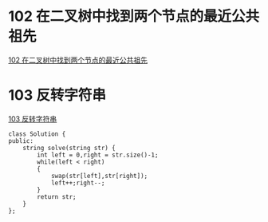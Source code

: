 # 102 在二叉树中找到两个节点的最近公共祖先

[102 在二叉树中找到两个节点的最近公共祖先](https://www.nowcoder.com/practice/e0cc33a83afe4530bcec46eba3325116?tpId=190&&tqId=35225&rp=1&ru=/ta/job-code-high-rd&qru=/ta/job-code-high-rd/question-ranking)







# 103 反转字符串

[103 反转字符串](https://www.nowcoder.com/practice/c3a6afee325e472386a1c4eb1ef987f3?tpId=190&&tqId=35226&rp=1&ru=/ta/job-code-high-rd&qru=/ta/job-code-high-rd/question-ranking)

```
class Solution {
public:
    string solve(string str) {
        int left = 0,right = str.size()-1;
		while(left < right)
		{
			swap(str[left],str[right]);
			left++;right--;
		}
        return str;
    }
};
```

